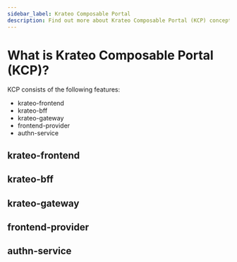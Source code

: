 ```yaml
---
sidebar_label: Krateo Composable Portal
description: Find out more about Krateo Composable Portal (KCP) concepts
---
```

# What is Krateo Composable Portal (KCP)?

KCP consists of the following features:
* krateo-frontend
* krateo-bff
* krateo-gateway
* frontend-provider
* authn-service

## krateo-frontend
## krateo-bff
## krateo-gateway
## frontend-provider
## authn-service
